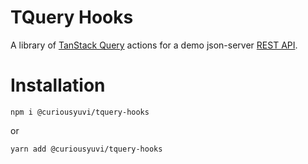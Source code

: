 # TQuery Hooks

A library of [TanStack Query](https://tanstack.com/) actions for a demo json-server [REST API](https://characters-jsonserver.up.railway.app/characters).

# Installation

```
npm i @curiousyuvi/tquery-hooks
```

or

```
yarn add @curiousyuvi/tquery-hooks
```
